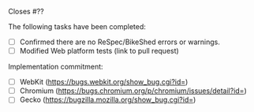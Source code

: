 Closes #??

The following tasks have been completed:

 * [ ] Confirmed there are no ReSpec/BikeShed errors or warnings.
 * [ ] Modified Web platform tests (link to pull request)

Implementation commitment:

 * [ ] WebKit (https://bugs.webkit.org/show_bug.cgi?id=)
 * [ ] Chromium (https://bugs.chromium.org/p/chromium/issues/detail?id=)
 * [ ] Gecko (https://bugzilla.mozilla.org/show_bug.cgi?id=)